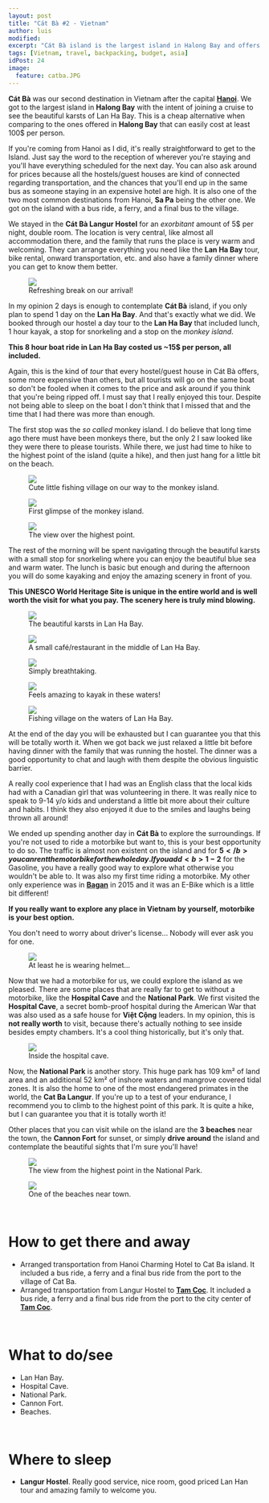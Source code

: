 ```yaml
---
layout: post
title: "Cát Bà #2 - Vietnam"
author: luis
modified:
excerpt: "Cát Bà island is the largest island in Halong Bay and offers a cheap and less touristic way to visit the karsts on Lan Ha Bay."
tags: [Vietnam, travel, backpacking, budget, asia]
idPost: 24
image:
  feature: catba.JPG
---
```


<b>Cát Bà</b> was our second destination in Vietnam after the capital <b><a href="{{site.url}}/Hanoi" target="_blank">Hanoi</a></b>. We got to the largest island in <b>Halong Bay</b> with the intent of joining a cruise to see the beautiful karsts of Lan Ha Bay. This is a cheap alternative when comparing to the ones offered in <b>Halong Bay</b> that can easily cost at least 100$ per person.

If you're coming from Hanoi as I did, it's really straightforward to get to the Island. Just say the word to the reception of wherever you're staying and you'll have everything scheduled for the next day. You can also ask around for prices because all the hostels/guest houses are kind of connected regarding transportation, and the chances that you'll end up in the same bus as someone staying in an expensive hotel are high. It is also one of the two most common destinations from Hanoi, <b>Sa Pa</b> being the other one. We got on the island with a bus ride, a ferry, and a final bus to the village.

We stayed in the <b>Cát Bà Langur Hostel</b> for an <i>exorbitant</i> amount of 5$ per night, double room. The location is very central, like almost all accommodation there, and the family that runs the place is very warm and welcoming. They can arrange everything you need like the <b>Lan Ha Bay</b> tour, bike rental, onward transportation, etc. and also have a family dinner where you can get to know them better.

<figure>
	<a href="../images/vietnam/catba/catba1.JPG"><img src="../images/vietnam/catba/catba1.JPG"></a>
	<figcaption>Refreshing break on our arrival!</figcaption>
</figure>

In my opinion 2 days is enough to contemplate <b>Cát Bà</b> island, if you only plan to spend 1 day on the <b>Lan Ha Bay</b>. And that's exactly what we did. We booked through our hostel a day tour to the <b>Lan Ha Bay</b> that included lunch, 1 hour kayak, a stop for snorkeling and a stop on the <i>monkey island</i>.

<b><highlight><middle>This 8 hour boat ride in Lan Ha Bay costed us ~15$ per person, all included.</middle></highlight></b>

Again, this is the kind of <i>tour</i> that every hostel/guest house in Cát Bà offers, some more expensive than others, but all tourists will go on the same boat so don't be fooled when it comes to the price and ask around if you think that you're being ripped off. I must say that I really enjoyed this tour. Despite not being able to sleep on the boat I don't think that I missed that and the time that I had there was more than enough.

The first stop was the <i>so called</i> monkey island. I do believe that long time ago there must have been monkeys there, but the only 2 I saw looked like they were there to please tourists. While there, we just had time to hike to the highest point of the island (quite a hike), and then just hang for a little bit on the beach.

<figure>
	<a href="../images/vietnam/catba/catba2.JPG"><img src="../images/vietnam/catba/catba2.JPG"></a>
	<figcaption>Cute little fishing village on our way to the monkey island.</figcaption>
</figure>

<figure>
	<a href="../images/vietnam/catba/catba3.JPG"><img src="../images/vietnam/catba/catba3.JPG"></a>
	<figcaption>First glimpse of the monkey island.</figcaption>
</figure>

<figure>
	<a href="../images/vietnam/catba/catba4.JPG"><img src="../images/vietnam/catba/catba4.JPG"></a>
	<figcaption>The view over the highest point.</figcaption>
</figure>

The rest of the morning will be spent navigating through the beautiful karsts with a small stop for snorkeling where you can enjoy the beautiful blue sea and warm water. The lunch is basic but enough and during the afternoon you will do some kayaking and enjoy the amazing scenery in front of you.

<b><highlight><middle>This UNESCO World Heritage Site is unique in the entire world and is well worth the visit for what you pay. The scenery here is truly mind blowing.</middle></highlight></b>

<figure>
	<a href="../images/vietnam/catba/catba5.JPG"><img src="../images/vietnam/catba/catba5.JPG"></a>
	<figcaption>The beautiful karsts in Lan Ha Bay.</figcaption>
</figure>

<figure>
	<a href="../images/vietnam/catba/catba6.JPG"><img src="../images/vietnam/catba/catba6.JPG"></a>
	<figcaption>A small café/restaurant in the middle of Lan Ha Bay.</figcaption>
</figure>

<figure>
	<a href="../images/vietnam/catba/catba7.JPG"><img src="../images/vietnam/catba/catba7.JPG"></a>
	<figcaption>Simply breathtaking.</figcaption>
</figure>

<figure>
	<a href="../images/vietnam/catba/catba8.JPG"><img src="../images/vietnam/catba/catba8.JPG"></a>
	<figcaption>Feels amazing to kayak in these waters!</figcaption>
</figure>

<figure>
	<a href="../images/vietnam/catba/catba9.JPG"><img src="../images/vietnam/catba/catba9.JPG"></a>
	<figcaption>Fishing village on the waters of Lan Ha Bay.</figcaption>
</figure>

At the end of the day you will be exhausted but I can guarantee you that this will be totally worth it. When we got back we just relaxed a little bit before having dinner with the family that was running the hostel. The dinner was a good opportunity to chat and laugh with them despite the obvious linguistic barrier.

A really cool experience that I had was an English class that the local kids had with a Canadian girl that was volunteering in there. It was really nice to speak to 9-14 y/o kids and understand a little bit more about their culture and habits. I think they also enjoyed it due to the smiles and laughs being thrown all around!

We ended up spending another day in <b>Cát Bà</b> to explore the surroundings. If you're not used to ride a motorbike but want to, this is your best opportunity to do so. The traffic is almost non existent on the island and for <b>5$</b> you can rent the motorbike for the whole day. If you add <b>1-2$</b> for the Gasoline, you have a really good way to explore what otherwise you wouldn't be able to.
It was also my first time riding a motorbike. My other only experience was in <b><a href="{{site.url}}/Land-of-Smiles-4/" target="_blank">Bagan</a></b> in 2015 and it was an E-Bike which is a little bit different!

<b><highlight><middle>If you really want to explore any place in Vietnam by yourself, motorbike is your best option.</middle></highlight></b>

You don't need to worry about driver's license... Nobody will ever ask you for one.

<figure>
	<a href="../images/vietnam/catba/catba10.JPG"><img src="../images/vietnam/catba/catba10.JPG"></a>
	<figcaption>At least he is wearing helmet...</figcaption>
</figure>

Now that we had a motorbike for us, we could explore the island as we pleased. There are some places that are really far to get to without a motorbike, like the <b>Hospital Cave</b> and the <b>National Park</b>. We first visited the <b>Hospital Cave</b>, a secret bomb-proof hospital during the American War that was also used as a safe house for <b>Việt Cộng</b> leaders. In my opinion, this is <b>not really worth</b> to visit, because there's actually nothing to see inside besides empty chambers. It's a cool thing historically, but it's only that.

<figure>
	<a href="../images/vietnam/catba/catba11.JPG"><img src="../images/vietnam/catba/catba11.JPG"></a>
	<figcaption>Inside the hospital cave.</figcaption>
</figure>

Now, the <b>National Park</b> is another story. This huge park has 109 km² of land area and an additional 52 km² of inshore waters and mangrove covered tidal zones. It is also the home to one of the most endangered primates in the world, the <b>Cat Ba Langur</b>. If you're up to a test of your endurance, I recommend you to climb to the highest point of this park. It is quite a hike, but I can guarantee you that it is totally worth it!

Other places that you can visit while on the island are the <b>3 beaches</b> near the town, the <b>Cannon Fort</b> for sunset, or simply <b>drive around</b> the island and contemplate the beautiful sights that I'm sure you'll have!

<figure>
	<a href="../images/vietnam/catba/catba12.JPG"><img src="../images/vietnam/catba/catba12.JPG"></a>
	<figcaption>The view from the highest point in the National Park.</figcaption>
</figure>

<figure>
	<a href="../images/vietnam/catba/catba13.JPG"><img src="../images/vietnam/catba/catba13.JPG"></a>
	<figcaption>One of the beaches near town.</figcaption>
</figure>

<br>
<h1>How to get there and away</h1>
<ul>
<li>Arranged transportation from Hanoi Charming Hotel to Cat Ba island. It included a bus ride, a ferry and a final bus ride from the port to the village of Cat Ba.</li>
<li>Arranged transportation from Langur Hostel to <b><a href="{{site.url}}/TamCoc" target="_blank">Tam Coc</a></b>. It included a bus ride, a ferry and a final bus ride from the port to the city center of <b><a href="{{site.url}}/TamCoc" target="_blank">Tam Coc</a></b>.</li>
</ul>

<br>
<h1>What to do/see</h1>
<ul>
<li>Lan Han Bay.</li>
<li>Hospital Cave.</li>
<li>National Park.</li>
<li>Cannon Fort.</li>
<li>Beaches.</li>
</ul>

<br>
<h1>Where to sleep</h1>
<ul>
<li><b>Langur Hostel</b>. Really good service, nice room, good priced Lan Han tour and amazing family to welcome you.</li>
</ul>